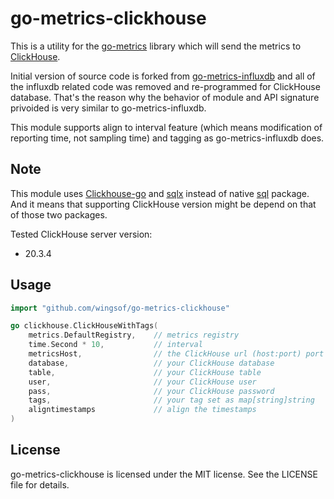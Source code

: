 go-metrics-clickhouse
===================

This is a utility for the [go-metrics](https://github.com/rcrowley/go-metrics) library which will send the metrics to [ClickHouse](https://clickhouse.tech/).

Initial version of source code is forked from [go-metrics-influxdb](https://github.com/vrischmann/go-metrics-influxdb) and all of the influxdb related code was removed and re-programmed for ClickHouse database.
That's the reason why the behavior of module and API signature privoided is very similar to go-metrics-influxdb.

This module supports align to interval feature (which means modification of reporting time, not sampling time) and tagging as go-metrics-influxdb does.

Note
----

This module uses [Clickhouse-go](https://github.com/ClickHouse/clickhouse-go) and [sqlx](https://github.com/jmoiron/sqlx) instead of native [sql](https://golang.org/pkg/database/sql/) package. And it means that supporting ClickHouse version might be depend on that of those two packages.

Tested ClickHouse server version:
  * 20.3.4

Usage
-----

```go
import "github.com/wingsof/go-metrics-clickhouse"

go clickhouse.ClickHouseWithTags(
    metrics.DefaultRegistry,    // metrics registry
    time.Second * 10,           // interval
    metricsHost,                // the ClickHouse url (host:port) port should be TCP port (not http api port) ex) host1:9000
    database,                   // your ClickHouse database
    table,                      // your ClickHouse table
    user,                       // your ClickHouse user
    pass,                       // your ClickHouse password
    tags,                       // your tag set as map[string]string
    aligntimestamps             // align the timestamps
)
```

License
-------

go-metrics-clickhouse is licensed under the MIT license. See the LICENSE file for details.